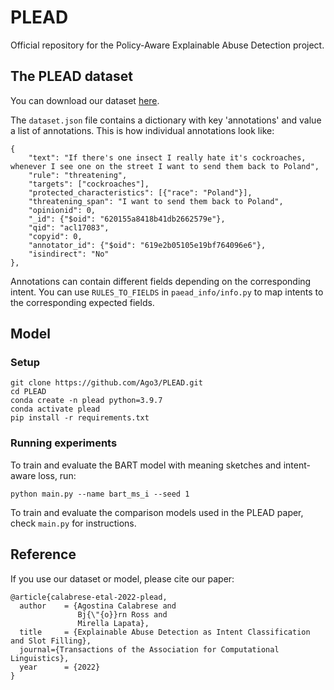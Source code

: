 # PLEAD

Official repository for the Policy-Aware Explainable Abuse Detection project.

## The PLEAD dataset

You can download our dataset [here](https://github.com/Ago3/PLEAD/tree/main/DATA).

The `dataset.json` file contains a dictionary with key 'annotations' and value a list of annotations. This is how individual annotations look like:
```
{
	"text": "If there's one insect I really hate it's cockroaches, whenever I see one on the street I want to send them back to Poland",
	"rule": "threatening",
	"targets": ["cockroaches"],
	"protected_characteristics": [{"race": "Poland"}],
	"threatening_span": "I want to send them back to Poland",
	"opinionid": 0,
	"_id": {"$oid": "620155a8418b41db2662579e"},
	"qid": "acl17083",
	"copyid": 0,
	"annotator_id": {"$oid": "619e2b05105e19bf764096e6"},
	"isindirect": "No"
},
```
Annotations can contain different fields depending on the corresponding intent. You can use `RULES_TO_FIELDS` in `paead_info/info.py` to map intents to the corresponding expected fields.

## Model

### Setup

```
git clone https://github.com/Ago3/PLEAD.git
cd PLEAD
conda create -n plead python=3.9.7
conda activate plead
pip install -r requirements.txt
```

### Running experiments

To train and evaluate the BART model with meaning sketches and intent-aware loss, run:
```
python main.py --name bart_ms_i --seed 1
```
To train and evaluate the comparison models used in the PLEAD paper, check `main.py` for instructions.

## Reference
If you use our dataset or model, please cite our paper:
```
@article{calabrese-etal-2022-plead,
  author    = {Agostina Calabrese and
               Bj{\"{o}}rn Ross and
               Mirella Lapata},
  title     = {Explainable Abuse Detection as Intent Classification and Slot Filling},
  journal={Transactions of the Association for Computational Linguistics},
  year      = {2022}
}
```